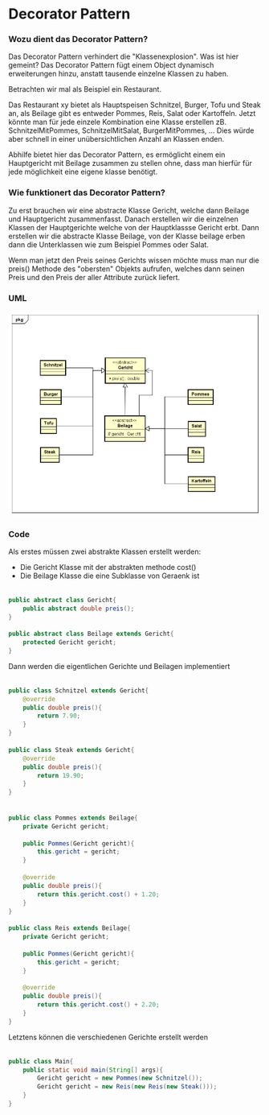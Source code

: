 # Decorator Pattern

### Wozu dient das Decorator Pattern?

Das Decorator Pattern verhindert die "Klassenexplosion". Was ist 
hier gemeint? Das Decorator Pattern fügt einem Object dynamisch 
erweiterungen hinzu, anstatt tausende einzelne Klassen zu haben.

Betrachten wir mal als Beispiel ein Restaurant.

Das Restaurant xy bietet als Hauptspeisen Schnitzel, Burger, Tofu 
und Steak an, als Beilage gibt es entweder Pommes, Reis, Salat oder
Kartoffeln. Jetzt könnte man für jede einzele Kombination eine Klasse
erstellen zB. SchnitzelMitPommes, SchnitzelMitSalat, BurgerMitPommes, ...
Dies würde aber schnell in einer unübersichtlichen Anzahl an Klassen enden.

Abhilfe bietet hier das Decorator Pattern, es ermöglicht einem ein
Hauptgericht mit Beilage zusammen zu stellen ohne, dass man hierfür
für jede möglichkeit eine eigene klasse benötigt.



### Wie funktionert das Decorator Pattern?

Zu erst brauchen wir eine abstracte Klasse Gericht, welche dann Beilage
und Hauptgericht zusammenfasst. Danach erstellen wir die einzelnen Klassen 
der Hauptgerichte welche von der Hauptklassse Gericht erbt. Dann erstellen
wir die abstracte Klasse Beilage, von der Klasse beilage erben dann die
Unterklassen wie zum Beispiel Pommes oder Salat.

Wenn man jetzt den Preis seines Gerichts wissen möchte muss man nur die
preis() Methode des "obersten" Objekts aufrufen, welches dann seinen Preis
und den Preis der aller Attribute zurück liefert.

### UML

![Decorator UML-Diagramm](DecoratorPattern.png "Decorator")

### Code

Als erstes müssen zwei abstrakte Klassen erstellt werden:

* Die Gericht Klasse mit der abstrakten methode cost()
* Die Beilage Klasse die eine Subklasse von Geraenk ist

```java

public abstract class Gericht{
	public abstract double preis();
}

public abstract class Beilage extends Gericht{
    protected Gericht gericht;
}
```

Dann werden die eigentlichen Gerichte und Beilagen implementiert

```java

public class Schnitzel extends Gericht{
    @override
	public double preis(){
		return 7.90;
	}
}

public class Steak extends Gericht{
    @override
	public double preis(){
		return 19.90;
	}
}


public class Pommes extends Beilage{
	private Gericht gericht;

	public Pommes(Gericht gericht){
		this.gericht = gericht;
	}

    @override
	public double preis(){
		return this.gericht.cost() + 1.20;
	}
}

public class Reis extends Beilage{
	private Gericht gericht;

	public Pommes(Gericht gericht){
		this.gericht = gericht;
	}

    @override
	public double preis(){
		return this.gericht.cost() + 2.20;
	}
}
```

Letztens können die verschiedenen Gerichte erstellt werden

```java

public class Main{
	public static void main(String[] args){
		Gericht gericht = new Pommes(new Schnitzel());
		Gericht gericht = new Reis(new Reis(new Steak()));
	}
}
```